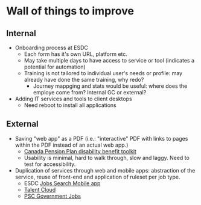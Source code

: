 # Wall of things to improve

## Internal 

* Onboarding process at ESDC
  * Each form has it's own URL, platform etc.
  * May take multiple days to have access to service or tool (indicates a potential for automation)
  * Training is not tailored to individual user's needs or profile: may already have done the same training, why redo?
    * Journey mappging and stats would be useful: where does the employe come from? Internal GC or external?
* Adding IT services and tools to client desktops
  * Need reboot to install all applications

## External

* Saving "web app" as a PDF (i.e.: "interactive" PDF with links to pages within the PDF instead of an actual web app.)
  * [Canada Pension Plan disability benefit toolkit ](https://www.canada.ca/en/employment-social-development/programs/pension-plan-disability-benefits/reports/toolkit.html)
  * Usability is minimal, hard to walk through, slow and laggy. Need to test for accessibility.
* Duplication of services through web and mobile apps: abstraction of the service, reuse of front-end and application of ruleset per job type.
  * ESDC [Jobs Search Mobile app](https://www.guichetemplois.gc.ca/applicationmobile)
  * [Talent Cloud](https://talent.canada.ca/en)
  * [PSC Government Jobs](https://www.canada.ca/en/services/jobs/opportunities/government.html)
